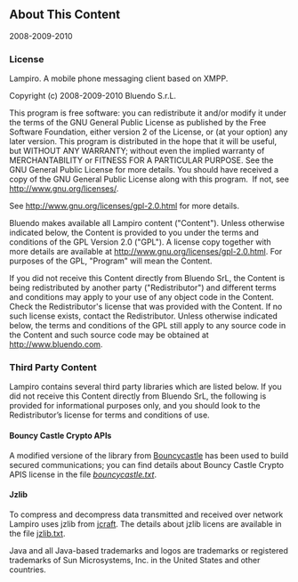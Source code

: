 ## About This Content

2008-2009-2010

### License
Lampiro. A mobile phone messaging client based on XMPP.

Copyright (c) 2008-2009-2010 Bluendo S.r.L.

This program is free software: you can redistribute it and/or modify
it under the terms of the GNU General Public License as published by
the Free Software Foundation, either version 2 of the License, or
(at your option) any later version.
This program is distributed in the hope that it will be useful,
but WITHOUT ANY WARRANTY; without even the implied warranty of
MERCHANTABILITY or FITNESS FOR A PARTICULAR PURPOSE. See the
GNU General Public License for more details.
You should have received a copy of the GNU General Public License
along with this program.&nbsp; If not, see <http://www.gnu.org/licenses/>.

See http://www.gnu.org/licenses/gpl-2.0.html for more details.

Bluendo makes available all Lampiro content ("Content"). Unless otherwise
indicated below, the Content is provided to you under the terms and
conditions of the GPL Version 2.0 ("GPL"). A license copy together with
more details are available at http://www.gnu.org/licenses/gpl-2.0.html.
For purposes of the GPL, "Program" will mean the Content.

If you did not receive this Content directly from Bluendo SrL, the Content is 
being redistributed by another party ("Redistributor") and different terms and conditions may
apply to your use of any object code in the Content.  Check the Redistributor's license that was 
provided with the Content.  If no such license exists, contact the Redistributor.  Unless otherwise
indicated below, the terms and conditions of the GPL still apply to any source code in the Content
and such source code may be obtained at http://www.bluendo.com.

### Third Party Content

Lampiro contains several third party libraries which are listed below. If you 
did not receive this Content directly from Bluendo SrL, the following is provided 
for informational purposes only, and you should look to the Redistributor&#8217;s license for 
terms and conditions of use.

#### Bouncy Castle Crypto APIs

A modified versione of the library from [Bouncycastle](http://www.bouncycastle.org) has been used to build secured communications; you can find details about Bouncy Castle Crypto APIS license in the file [*bouncycastle.txt*](about_files/bouncycastle.txt).

#### Jzlib

To compress and decompress data transmitted and received over network Lampiro uses jzlib from [jcraft](http://www.jcraft.com/jzlib/index.html). The details about jzlib licens are available in the file [jzlib.txt](about_files/jzlib.txt).

Java and all Java-based trademarks and logos are trademarks or registered trademarks of Sun Microsystems, Inc. in the United States and other countries.
